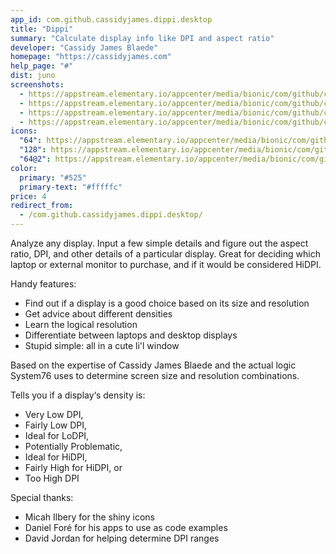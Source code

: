 ```yaml
---
app_id: com.github.cassidyjames.dippi.desktop
title: "Dippi"
summary: "Calculate display info like DPI and aspect ratio"
developer: "Cassidy James Blaede"
homepage: "https://cassidyjames.com"
help_page: "#"
dist: juno
screenshots:
  - https://appstream.elementary.io/appcenter/media/bionic/com/github/cassidyjames.dippi.desktop/2302759DE92641A3FCF65F4DD7BEDB6B/screenshots/image-1_orig.png
  - https://appstream.elementary.io/appcenter/media/bionic/com/github/cassidyjames.dippi.desktop/2302759DE92641A3FCF65F4DD7BEDB6B/screenshots/image-2_orig.png
  - https://appstream.elementary.io/appcenter/media/bionic/com/github/cassidyjames.dippi.desktop/2302759DE92641A3FCF65F4DD7BEDB6B/screenshots/image-3_orig.png
  - https://appstream.elementary.io/appcenter/media/bionic/com/github/cassidyjames.dippi.desktop/2302759DE92641A3FCF65F4DD7BEDB6B/screenshots/image-4_orig.png
icons:
  "64": https://appstream.elementary.io/appcenter/media/bionic/com/github/cassidyjames.dippi.desktop/2302759DE92641A3FCF65F4DD7BEDB6B/icons/64x64/com.github.cassidyjames.dippi_com.github.cassidyjames.dippi.png
  "128": https://appstream.elementary.io/appcenter/media/bionic/com/github/cassidyjames.dippi.desktop/2302759DE92641A3FCF65F4DD7BEDB6B/icons/128x128/com.github.cassidyjames.dippi_com.github.cassidyjames.dippi.png
  "64@2": https://appstream.elementary.io/appcenter/media/bionic/com/github/cassidyjames.dippi.desktop/2302759DE92641A3FCF65F4DD7BEDB6B/icons/64x64@2/com.github.cassidyjames.dippi_com.github.cassidyjames.dippi.png
color:
  primary: "#525"
  primary-text: "#fffffc"
price: 4
redirect_from:
  - /com.github.cassidyjames.dippi.desktop/
---
```


<p>Analyze any display. Input a few simple details and figure out the aspect ratio, DPI, and other details of a particular display. Great for deciding which laptop or external monitor to purchase, and if it would be considered HiDPI.</p>
<p>Handy features:</p>
<ul>
  <li>Find out if a display is a good choice based on its size and resolution</li>
  <li>Get advice about different densities</li>
  <li>Learn the logical resolution</li>
  <li>Differentiate between laptops and desktop displays</li>
  <li>Stupid simple: all in a cute li&apos;l window</li>
</ul>
<p>Based on the expertise of Cassidy James Blaede and the actual logic System76 uses to determine screen size and resolution combinations.</p>
<p>Tells you if a display‘s density is:</p>
<ul>
  <li>Very Low DPI,</li>
  <li>Fairly Low DPI,</li>
  <li>Ideal for LoDPI,</li>
  <li>Potentially Problematic,</li>
  <li>Ideal for HiDPI,</li>
  <li>Fairly High for HiDPI, or</li>
  <li>Too High DPI</li>
</ul>
<p>Special thanks:</p>
<ul>
  <li>Micah Ilbery for the shiny icons</li>
  <li>Daniel Foré for his apps to use as code examples</li>
  <li>David Jordan for helping determine DPI ranges</li>
</ul>